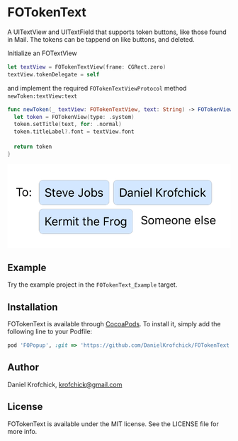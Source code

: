 # FOTokenText

A UITextView and UITextField that supports token buttons, like those found in Mail. The tokens can be tappend on like buttons, and deleted.

Initialize an FOTextView
```swift
let textView = FOTokenTextView(frame: CGRect.zero)
textView.tokenDelegate = self
```
and implement the required `FOTokenTextViewProtocol` method `newToken:textView:text`
```swift
func newToken(_ textView: FOTokenTextView, text: String) -> FOTokenView {
  let token = FOTokenView(type: .system)
  token.setTitle(text, for: .normal)
  token.titleLabel?.font = textView.font

  return token
}
```
![Example](ExampleImage.png)

## Example

Try the example project in the `FOTokenText_Example` target.

## Installation

FOTokenText is available through [CocoaPods](http://cocoapods.org). To install
it, simply add the following line to your Podfile:

```ruby
pod 'FOPopup', :git => 'https://github.com/DanielKrofchick/FOTokenText.git'
```

## Author

Daniel Krofchick, krofchick@gmail.com

## License

FOTokenText is available under the MIT license. See the LICENSE file for more info.
